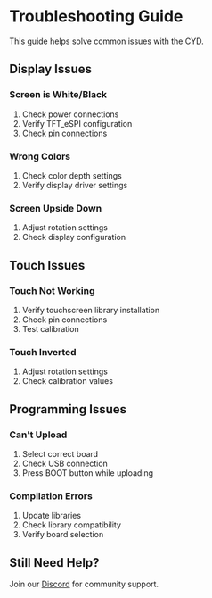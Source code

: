 # Troubleshooting Guide

This guide helps solve common issues with the CYD.

## Display Issues

### Screen is White/Black

1. Check power connections
2. Verify TFT_eSPI configuration
3. Check pin connections

### Wrong Colors

1. Check color depth settings
2. Verify display driver settings

### Screen Upside Down

1. Adjust rotation settings
2. Check display configuration

## Touch Issues

### Touch Not Working

1. Verify touchscreen library installation
2. Check pin connections
3. Test calibration

### Touch Inverted

1. Adjust rotation settings
2. Check calibration values

## Programming Issues

### Can't Upload

1. Select correct board
2. Check USB connection
3. Press BOOT button while uploading

### Compilation Errors

1. Update libraries
2. Check library compatibility
3. Verify board selection

## Still Need Help?

Join our [Discord](https://discord.gg/nnezpvq) for community support.